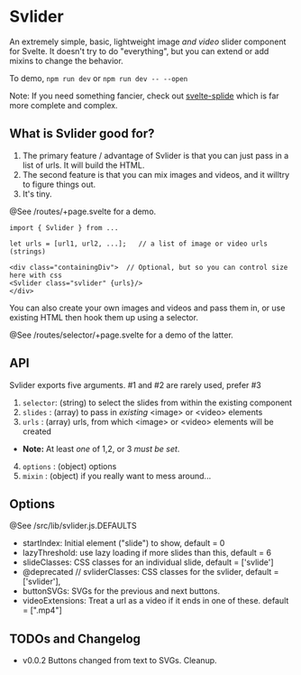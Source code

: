 # Svlider

An extremely simple, basic, lightweight image _and video_ slider component for Svelte.
It doesn't try to do "everything", but you can extend or add mixins to change the behavior.

To demo, `npm run dev` or `npm run dev -- --open`

Note: If you need something fancier, check out [svelte-splide](https://splidejs.com/integration/svelte-splide/) which is far more complete and complex.

## What is Svlider good for?

 1. The primary feature / advantage of Svlider is that you can just pass in a list of urls.  It will build the HTML.
 2. The second feature is that you can mix images and videos, and it willtry to figure things out.
 3. It's tiny.

@See /routes/+page.svelte for a demo.

````
import { Svlider } from ...

let urls = [url1, url2, ...];   // a list of image or video urls (strings)

<div class="containingDiv">  // Optional, but so you can control size here with css
<Svlider class="svlider" {urls}/>
</div>
````

You can also create your own images and videos and pass them in, or use existing HTML then hook them up using a selector.

@See /routes/selector/+page.svelte for a demo of the latter.

## API

Svlider exports five arguments.  #1 and #2 are rarely used, prefer #3

 1. `selector`: (string) to select the slides from within the existing component
 2. `slides`  : (array)  to pass in _existing_ &lt;image&gt; or  &lt;video&gt; elements
 3. `urls`    : (array)  urls, from which &lt;image&gt; or  &lt;video&gt; elements will be created
   - **Note:** At least _one_ of 1,2, or 3 _must be set_.
 4. `options` : (object) options
 5. `mixin`   : (object) if you really want to mess around...

## Options

@See /src/lib/svlider.js.DEFAULTS

 - startIndex: Initial element ("slide") to show, default = 0
 - lazyThreshold: use lazy loading if more slides than this, default = 6
 - slideClasses: CSS classes for an individual slide, default = ['svlide']
 - @deprecated  // svliderClasses: CSS classes for the svlider, default = ['svlider'],
 - buttonSVGs: SVGs for the previous and next buttons.
 - videoExtensions: Treat a url as a video if it ends in one of these.  default = [".mp4"]

## TODOs and Changelog

 - v0.0.2  Buttons changed from text to SVGs.  Cleanup.
